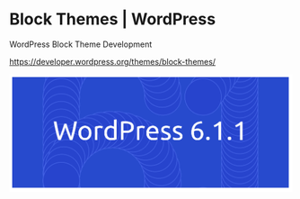 # Block Themes | WordPress

WordPress Block Theme Development

https://developer.wordpress.org/themes/block-themes/

![](readme/6.1.1.png)